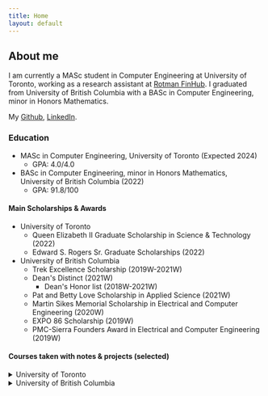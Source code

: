 ```yaml
---
title: Home
layout: default
---
```


## About me

I am currently a MASc student in Computer Engineering at University of Toronto, working as a research assistant at [Rotman FinHub](https://www.rotman.utoronto.ca/FacultyAndResearch/ResearchCentres/FinHub). I graduated from University of British Columbia with a BASc in Computer Engineering, minor in Honors Mathematics.

My [Github](https://github.com/yuntaowu2000), [LinkedIn](https://www.linkedin.com/in/yuntaowu936a3b179/?locale=en_US).

### Education
- MASc in Computer Engineering, University of Toronto (Expected 2024)
  - GPA: 4.0/4.0
- BASc in Computer Engineering, minor in Honors Mathematics, University of British Columbia (2022)
  - GPA: 91.8/100

#### Main Scholarships & Awards
- University of Toronto
  - Queen Elizabeth II Graduate Scholarship in Science & Technology (2022)
  - Edward S. Rogers Sr. Graduate Scholarships (2022)
- University of British Columbia
  - Trek Excellence Scholarship (2019W-2021W)
  - Dean's Distinct (2021W)
    - Dean's Honor list (2018W-2021W)
  - Pat and Betty Love Scholarship in Applied Science (2021W)
  - Martin Sikes Memorial Scholarship in Electrical and Computer Engineering (2020W)
  - EXPO 86 Scholarship (2019W)
  - PMC-Sierra Founders Award in Electrical and Computer Engineering (2019W)

#### Courses taken with notes & projects (selected)
<details>
    <summary>University of Toronto</summary>
<ul>
<li>CSC 2125 Blockchain Technology (A+) <a href="notes/CSC2125_Project_Report.pdf" target="_blank">[Course project]</a></li>
<li>CSC 2511 Natural Language Computing (A+) <a href="https://www.cs.toronto.edu/~raeidsaqur/csc401/" target="_blank">[Course website]</a></li>
<li>ECE 1505 Convex Optimization (A) <a href="notes/ECE1505.pdf" target="_blank">[Notes]</a></li>
<li>ECE 1657 Game Theory and Evolutionary Games (A+) <a href="notes/ECE1657.pdf" target="_blank">[Notes]</a> <a href="https://github.com/yuntaowu2000/RL-training" target="_blank">[Course project]</a></li>
<li>ECE 1762 Algorithms and Data Structures (A+) <a href="notes/ECE1762.pdf" target="_blank">[Notes]</a></li>
</ul>
</details>

<details>
    <summary>University of British Columbia</summary>
<ul>
  <li>EECE 571S Introduction to Quantum Computing (A+)
    <ul>
      <li>Graduate level course taken as an undergraduate student.</li>
      <li>Fundamentals of quantum computing & quantum algorithms.</li>
      <li>Deutsch's problem, QFT, Phase Estimation, Grover's algorithm.</li>
      <li><a href="notes/EECE571S.pdf" target="_blank">[Notes]</a></li>
    </ul>
  </li>
  <li>CPEN 400P Program Analysis (A+)
    <ul>
      <li>Static & dynamic anlysis of programs.</li>
      <li>LLVM, KLEE, AFL.</li>
    </ul>
  </li>
  <li>CPEN 400D Deep Learning (A+)
    <ul>
      <li>Deep Neural Networks, CNN, RNN, NLP using TensorFlow.</li>
      <li><a href="notes/CPEN400D.pdf" target="_blank">[Notes]</a></li>
    </ul>
  </li>
  <li>CPSC 425 Computer Vision (A+)
    <ul>
      <li>Image filtering, sampling, classification.</li>
      <li>Object/edge detection. Object recognition.</li>
      <li><a href="notes/CPSC425.pdf" target="_blank">[Notes]</a></li>
    </ul>
  </li>
  <li>ELEC 400M Machine Learning (A+)
    <ul>
      <li>Regression, SVM, Decision Trees, PCA, Deep Learning and CNN using PyTorch.</li>
      <li><a href="https://github.com/yuntaowu2000/400m-final-project" target="_blank">[Final project]</a></li>
    </ul>
  </li>
  <li>CPEN 331 Operating System (A+)
    <ul>
      <li>OS161</li>
    </ul>
  </li>
  <li>CPEN 321 Software Engineering (A) <a href="https://github.com/yuntaowu2000/CPEN321-Quizzical" target="_blank">[Course Project]</a></li>
  <li>CPSC 314 Computer Graphics (A+) <a href="notes/CPSC314.pdf" target="_blank">[Notes]</a></li>
  <li>ELEC 331 Computer Communications (A+) <a href="notes/ELEC331.pdf" target="_blank">[Notes]</a></li>
  <li>PHYS 304 Introduction to Quantum Mechanics (A+) <a href="notes/PHYS304.pdf" target="_blank">[Notes]</a></li>
  <li>MATH 300/301 Complex Variables and Applied Analysis (A+)
    <ul>
      <li>Calculus of Complex variables, Residue Calculus.</li>
      <li>Conformal mapping, Asymptotic Evaluation of Integrals.</li>
      <li><a href="notes/MATH300-301.pdf" target="_blank">[Notes]</a></li>
    </ul>
  </li>
  <li>MATH 340 Introduction to Linear Programming (A+) <a href="notes/MATH340.pdf" target="_blank">[Notes]</a></li>
  <li>MATH 345 Applied Nonlinear Dynamics and Chaos (A+) <a href="notes/MATH345.pdf" target="_blank">[Notes]</a></li>
  <li>MATH 424 Classical Differential Geometry (A) <a href="notes/MATH424.pdf" target="_blank">[Notes]</a></li>
</ul>
</details>